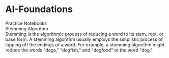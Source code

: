 # AI-Foundations
Practice Notebooks
<br>
Stemming Algorithm<br>
Stemming is the algorithmic process of reducing a word to its stem, root, or base form. A stemming algorithm usually employs the simplistic process of lopping off the endings of a word. For example, a stemming algorithm might reduce the words "dogs," "dogfish," and "dogfood" to the word "dog."
